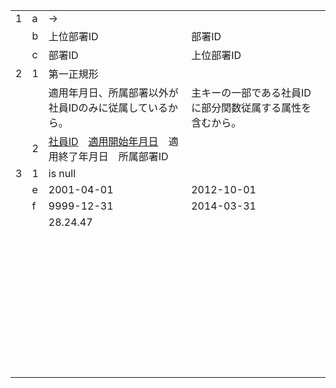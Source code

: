 |      |      |                                                              |                                                            |
| ---- | ---- | ------------------------------------------------------------ | ---------------------------------------------------------- |
| 1    | a    | →                                                            |                                                            |
|      | b    | 上位部署ID                                                   | 部署ID                                                     |
|      | c    | 部署ID                                                       | 上位部署ID                                                 |
| 2    | 1    | 第一正規形                                                   |                                                            |
|      |      | 適用年月日、所属部署以外が社員IDのみに従属しているから。     | 主キーの一部である社員IDに部分関数従属する属性を含むから。 |
|      | 2    | <u>社員ID</u>　<u>適用開始年月日</u>　適用終了年月日　所属部署ID |                                                            |
| 3    | 1    | is null                                                      |                                                            |
|      | e    | 2001-04-01                                                   | 2012-10-01                                                 |
|      | f    | 9999-12-31                                                   | 2014-03-31                                                 |
|      |      | 28.24.47                                                     |                                                            |
|      |      |                                                              |                                                            |
|      |      |                                                              |                                                            |
|      |      |                                                              |                                                            |
|      |      |                                                              |                                                            |
|      |      |                                                              |                                                            |
|      |      |                                                              |                                                            |
|      |      |                                                              |                                                            |
|      |      |                                                              |                                                            |
|      |      |                                                              |                                                            |
|      |      |                                                              |                                                            |
|      |      |                                                              |                                                            |
|      |      |                                                              |                                                            |
|      |      |                                                              |                                                            |
|      |      |                                                              |                                                            |
|      |      |                                                              |                                                            |
|      |      |                                                              |                                                            |
|      |      |                                                              |                                                            |
|      |      |                                                              |                                                            |
|      |      |                                                              |                                                            |
|      |      |                                                              |                                                            |
|      |      |                                                              |                                                            |
|      |      |                                                              |                                                            |
|      |      |                                                              |                                                            |
|      |      |                                                              |                                                            |
|      |      |                                                              |                                                            |
|      |      |                                                              |                                                            |
|      |      |                                                              |                                                            |
|      |      |                                                              |                                                            |
|      |      |                                                              |                                                            |
|      |      |                                                              |                                                            |
|      |      |                                                              |                                                            |
|      |      |                                                              |                                                            |
|      |      |                                                              |                                                            |
|      |      |                                                              |                                                            |
|      |      |                                                              |                                                            |
|      |      |                                                              |                                                            |
|      |      |                                                              |                                                            |
|      |      |                                                              |                                                            |
|      |      |                                                              |                                                            |

